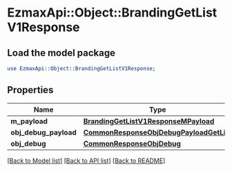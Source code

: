 # EzmaxApi::Object::BrandingGetListV1Response

## Load the model package
```perl
use EzmaxApi::Object::BrandingGetListV1Response;
```

## Properties
Name | Type | Description | Notes
------------ | ------------- | ------------- | -------------
**m_payload** | [**BrandingGetListV1ResponseMPayload**](BrandingGetListV1ResponseMPayload.md) |  | 
**obj_debug_payload** | [**CommonResponseObjDebugPayloadGetList**](CommonResponseObjDebugPayloadGetList.md) |  | [optional] 
**obj_debug** | [**CommonResponseObjDebug**](CommonResponseObjDebug.md) |  | [optional] 

[[Back to Model list]](../README.md#documentation-for-models) [[Back to API list]](../README.md#documentation-for-api-endpoints) [[Back to README]](../README.md)


